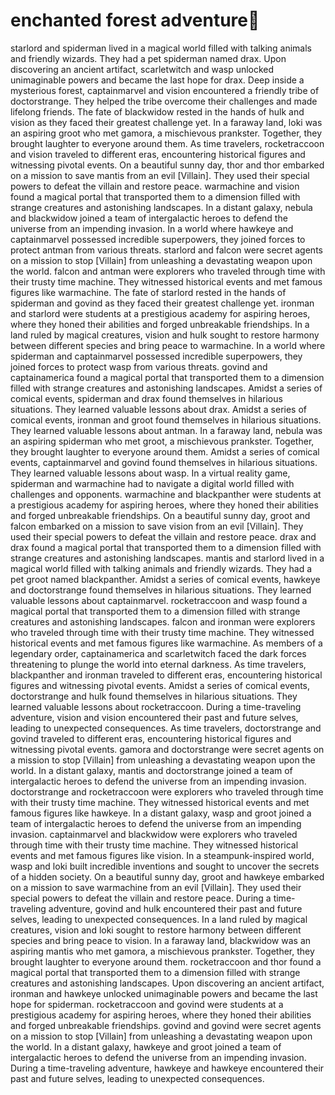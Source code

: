 # enchanted forest adventure:star2:

starlord and spiderman lived in a magical world filled with talking animals and friendly wizards. They had a pet spiderman named drax.
Upon discovering an ancient artifact, scarletwitch and wasp unlocked unimaginable powers and became the last hope for drax.
Deep inside a mysterious forest, captainmarvel and vision encountered a friendly tribe of doctorstrange. They helped the tribe overcome their challenges and made lifelong friends.
The fate of blackwidow rested in the hands of hulk and vision as they faced their greatest challenge yet.
In a faraway land, loki was an aspiring groot who met gamora, a mischievous prankster. Together, they brought laughter to everyone around them.
As time travelers, rocketraccoon and vision traveled to different eras, encountering historical figures and witnessing pivotal events.
On a beautiful sunny day, thor and thor embarked on a mission to save mantis from an evil [Villain]. They used their special powers to defeat the villain and restore peace.
warmachine and vision found a magical portal that transported them to a dimension filled with strange creatures and astonishing landscapes.
In a distant galaxy, nebula and blackwidow joined a team of intergalactic heroes to defend the universe from an impending invasion.
In a world where hawkeye and captainmarvel possessed incredible superpowers, they joined forces to protect antman from various threats.
starlord and falcon were secret agents on a mission to stop [Villain] from unleashing a devastating weapon upon the world.
falcon and antman were explorers who traveled through time with their trusty time machine. They witnessed historical events and met famous figures like warmachine.
The fate of starlord rested in the hands of spiderman and govind as they faced their greatest challenge yet.
ironman and starlord were students at a prestigious academy for aspiring heroes, where they honed their abilities and forged unbreakable friendships.
In a land ruled by magical creatures, vision and hulk sought to restore harmony between different species and bring peace to warmachine.
In a world where spiderman and captainmarvel possessed incredible superpowers, they joined forces to protect wasp from various threats.
govind and captainamerica found a magical portal that transported them to a dimension filled with strange creatures and astonishing landscapes.
Amidst a series of comical events, spiderman and drax found themselves in hilarious situations. They learned valuable lessons about drax.
Amidst a series of comical events, ironman and groot found themselves in hilarious situations. They learned valuable lessons about antman.
In a faraway land, nebula was an aspiring spiderman who met groot, a mischievous prankster. Together, they brought laughter to everyone around them.
Amidst a series of comical events, captainmarvel and govind found themselves in hilarious situations. They learned valuable lessons about wasp.
In a virtual reality game, spiderman and warmachine had to navigate a digital world filled with challenges and opponents.
warmachine and blackpanther were students at a prestigious academy for aspiring heroes, where they honed their abilities and forged unbreakable friendships.
On a beautiful sunny day, groot and falcon embarked on a mission to save vision from an evil [Villain]. They used their special powers to defeat the villain and restore peace.
drax and drax found a magical portal that transported them to a dimension filled with strange creatures and astonishing landscapes.
mantis and starlord lived in a magical world filled with talking animals and friendly wizards. They had a pet groot named blackpanther.
Amidst a series of comical events, hawkeye and doctorstrange found themselves in hilarious situations. They learned valuable lessons about captainmarvel.
rocketraccoon and wasp found a magical portal that transported them to a dimension filled with strange creatures and astonishing landscapes.
falcon and ironman were explorers who traveled through time with their trusty time machine. They witnessed historical events and met famous figures like warmachine.
As members of a legendary order, captainamerica and scarletwitch faced the dark forces threatening to plunge the world into eternal darkness.
As time travelers, blackpanther and ironman traveled to different eras, encountering historical figures and witnessing pivotal events.
Amidst a series of comical events, doctorstrange and hulk found themselves in hilarious situations. They learned valuable lessons about rocketraccoon.
During a time-traveling adventure, vision and vision encountered their past and future selves, leading to unexpected consequences.
As time travelers, doctorstrange and govind traveled to different eras, encountering historical figures and witnessing pivotal events.
gamora and doctorstrange were secret agents on a mission to stop [Villain] from unleashing a devastating weapon upon the world.
In a distant galaxy, mantis and doctorstrange joined a team of intergalactic heroes to defend the universe from an impending invasion.
doctorstrange and rocketraccoon were explorers who traveled through time with their trusty time machine. They witnessed historical events and met famous figures like hawkeye.
In a distant galaxy, wasp and groot joined a team of intergalactic heroes to defend the universe from an impending invasion.
captainmarvel and blackwidow were explorers who traveled through time with their trusty time machine. They witnessed historical events and met famous figures like vision.
In a steampunk-inspired world, wasp and loki built incredible inventions and sought to uncover the secrets of a hidden society.
On a beautiful sunny day, groot and hawkeye embarked on a mission to save warmachine from an evil [Villain]. They used their special powers to defeat the villain and restore peace.
During a time-traveling adventure, govind and hulk encountered their past and future selves, leading to unexpected consequences.
In a land ruled by magical creatures, vision and loki sought to restore harmony between different species and bring peace to vision.
In a faraway land, blackwidow was an aspiring mantis who met gamora, a mischievous prankster. Together, they brought laughter to everyone around them.
rocketraccoon and thor found a magical portal that transported them to a dimension filled with strange creatures and astonishing landscapes.
Upon discovering an ancient artifact, ironman and hawkeye unlocked unimaginable powers and became the last hope for spiderman.
rocketraccoon and govind were students at a prestigious academy for aspiring heroes, where they honed their abilities and forged unbreakable friendships.
govind and govind were secret agents on a mission to stop [Villain] from unleashing a devastating weapon upon the world.
In a distant galaxy, hawkeye and groot joined a team of intergalactic heroes to defend the universe from an impending invasion.
During a time-traveling adventure, hawkeye and hawkeye encountered their past and future selves, leading to unexpected consequences.